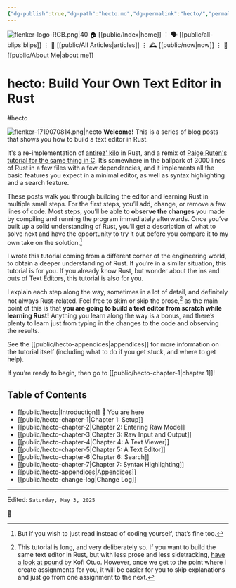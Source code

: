 ```yaml
---
{"dg-publish":true,"dg-path":"hecto.md","dg-permalink":"hecto/","permalink":"/hecto/","title":"hecto: Build Your Own Text Editor in Rust"}
---
```



<div class="transclusion internal-embed is-loaded"><div class="markdown-embed">




![flenker-logo-RGB.png|40](/img/user/attachments/flenker-logo-RGB.png)
🏠 [[public/Index\|home]]  ⋮ 🗣️ [[public/all-blips\|blips]] ⋮  📝 [[public/All Articles\|articles]]  ⋮ 🕰️ [[public/now\|now]] ⋮ 🪪 [[public/About Me\|about me]]


</div></div>


# hecto: Build Your Own Text Editor in Rust
#hecto

![flenker-1719070814.png|hecto](/img/user/attachments/flenker-1719070814.png)
**Welcome!** This is a series of blog posts that shows you how to build a text editor in Rust.

It's a re-implementation of [antirez' kilo](http://antirez.com/news/108) in Rust, and a remix of [Paige Ruten's tutorial for the same thing in C](https://viewsourcecode.org/snaptoken/kilo/index.html). It’s somewhere in the ballpark of 3000 lines of Rust in a few files with a few dependencies, and it implements all the basic features you expect in a minimal editor, as well as syntax highlighting and a search feature.

These posts walk you through building the editor and learning Rust in multiple small steps. For the first steps, you’ll add, change, or remove a few lines of code. Most steps, you’ll be able to **observe the changes** you made by compiling and running the program immediately afterwards. Once you’ve built up a solid understanding of Rust, you’ll get a description of what to solve next and have the opportunity to try it out before you compare it to my own take on the solution.[^1]

I wrote this tutorial coming from a different corner of the engineering world, to obtain a deeper understanding of Rust. If you’re in a similar situation, this tutorial is for you.  If you already know Rust, but wonder about the ins and outs of Text Editors, this tutorial is also for you.

I explain each step along the way, sometimes in a lot of detail, and definitely not always Rust-related. Feel free to skim or skip the prose,[^2] as the main point of this is that **you are going to build a text editor from scratch while learning Rust!** Anything you learn along the way is a bonus, and there’s plenty to learn just from typing in the changes to the code and observing the results.

See the [[public/hecto-appendices\|appendices]] for more information on the tutorial itself (including what to do if you get stuck, and where to get help).

If you’re ready to begin, then go to [[public/hecto-chapter-1\|chapter 1]]!

## Table of Contents
- [[public/hecto\|Introduction]] 📍 You are here
- [[public/hecto-chapter-1\|Chapter 1: Setup]]
- [[public/hecto-chapter-2\|Chapter 2: Entering Raw Mode]]
- [[public/hecto-chapter-3\|Chapter 3: Raw Input and Output]]
- [[public/hecto-chapter-4\|Chapter 4: A Text Viewer]]
- [[public/hecto-chapter-5\|Chapter 5: A Text Editor]]
- [[public/hecto-chapter-6\|Chapter 6: Search]]
- [[public/hecto-chapter-7\|Chapter 7: Syntax Highlighting]]
- [[public/hecto-appendices\|Appendices]]
- [[public/hecto-change-log\|Change Log]]

[^1]: But if you wish to just read instead of coding yourself, that’s fine too.
[^2]: This tutorial is long, and very deliberately so. If you want to build the same text editor in Rust, but with less prose and less sidetracking, [have a look at pound](https://medium.com/@otukof/build-your-text-editor-with-rust-678a463f968b) by Kofi Otuo. However, once we get to the point where I create assignments for you, it will be easier for you to skip explanations and just go from one assignment to the next.



- - -
<p><span>Edited: <code>Saturday, May 3, 2025</code></span></p>
👾
